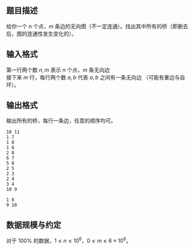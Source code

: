 ## 题目描述 

给你一个 $n$ 个点，$m$ 条边的无向图（不一定连通）。找出其中所有的桥（即删去后，图的连通性发生变化的）。

##  输入格式 

第一行两个数 $n,m$ 表示 $n$ 个点，$m$ 条无向边  
接下来 $m$ 行，每行两个数 $a,b$ 代表 $a,b$ 之间有一条无向边 （可能有重边与自环）。

## 输出格式 

输出所有的桥，每行一条边，任意的顺序均可。

```input1
10 11
1 7
1 8
1 6
2 8
6 7
5 8
2 5
2 3
2 4
3 4
10 9
```

```output1
1 8
9 10
```

## 数据规模与约定

对于 $100\%$ 的数据，$1\le n\le 10^6$，$0\le m\le 6\times 10^6$。